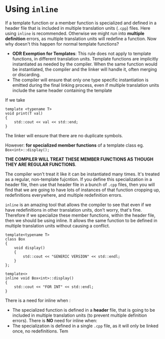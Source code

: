 # Using `inline`

If a template function or a member function is specialized and defined in a header file that is included in multiple translation units (`.cpp`) files.
Here using `inline` is recommended. 
Otherwise we might run into **multiple definition** errors, as multiple translation units will redefine a function. 
Now why doesn't this happen for normal template functions? 
- **ODR Exemption for Templates**: This rule does not apply to template functions, in different translation units. Template functions are implicitly instantiated as needed by the compiler. When the same function would be instantiated, the compiler and the linker will handle it, often merging or discarding. 
- The compiler will ensure that only one type specific instantiation is emitted during the final linking process, even if multiple translation units include the same header containing the template

If we take 
```
template <typename T> 
void print(T val)
{ 
	std::cout << val << std::end;
}
```

The linker will ensure that there are no duplicate symbols. 

However: **for specialized member functions** of a template class eg. `Box<int>::display();`

**THE COMPILER WILL TREAT THESE MEMBER FUNCTIONS AS THOUGH THEY ARE REGULAR FUNCTIONS**. 

The compiler won't treat it like it can be instantiated many times. 
It's treated as a regular, non-template fujcntion. 
If you define this specialization in a header file, then use that header file in a bunch of `.cpp` files, then you will find that we are going to have lots of instances of that function cropping up, redefinitions everywhere, and multiple redefinition errors. 

`inline` is an amazing tool that allows the compiler to see that even if we have redefinitions in other translation units, don't worry, that's fine. 
Therefore if we specialize these member functions, within the header file, then we should be using inline. It allows the same function to be defined in multiple translation units without causing a conflict. 
```
template<typename T> 
class Box 
{ 
	void display()
	{ 
		std::cout << "GENERIC VERSION" << std::endl;
	}
};

template<>
inline void Box<int>::display() 
{ 
	std::cout << "FOR INT" << std::endl;
}
```

There is a need for inline when : 
- The specialized function is defined in a **header** file, that is going to be included in multiple translation units (to prevent multiple definition errors). 
There is **NO** need for inline when: 
- The specialization is defined in a single `.cpp` file, as it will only be linked once, no redefinitions. 
Tem